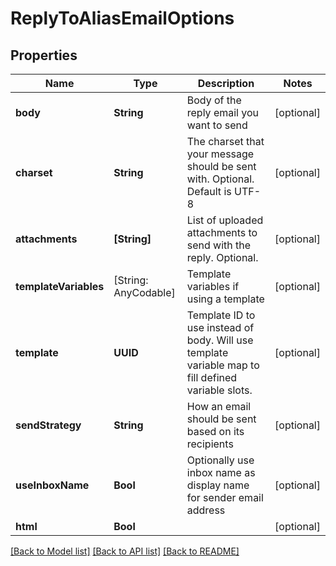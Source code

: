 # ReplyToAliasEmailOptions

## Properties
Name | Type | Description | Notes
------------ | ------------- | ------------- | -------------
**body** | **String** | Body of the reply email you want to send | [optional] 
**charset** | **String** | The charset that your message should be sent with. Optional. Default is UTF-8 | [optional] 
**attachments** | **[String]** | List of uploaded attachments to send with the reply. Optional. | [optional] 
**templateVariables** | [String: AnyCodable] | Template variables if using a template | [optional] 
**template** | **UUID** | Template ID to use instead of body. Will use template variable map to fill defined variable slots. | [optional] 
**sendStrategy** | **String** | How an email should be sent based on its recipients | [optional] 
**useInboxName** | **Bool** | Optionally use inbox name as display name for sender email address | [optional] 
**html** | **Bool** |  | [optional] 

[[Back to Model list]](../README#documentation-for-models) [[Back to API list]](../README#documentation-for-api-endpoints) [[Back to README]](../README)


